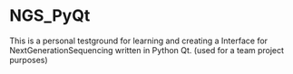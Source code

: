 # NGS_PyQt
This is a personal testground for learning and creating a Interface for NextGenerationSequencing written in Python Qt. (used for a team project purposes)
